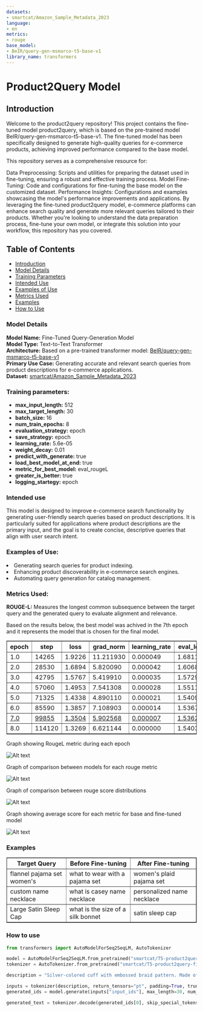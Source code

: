 ```yaml
---
datasets:
- smartcat/Amazon_Sample_Metadata_2023
language:
- en
metrics:
- rouge
base_model:
- BeIR/query-gen-msmarco-t5-base-v1
library_name: transformers
---
```

# Product2Query Model

## Introduction
Welcome to the product2query repository! This project contains the fine-tuned model product2query, which is based on the pre-trained model BeIR/query-gen-msmarco-t5-base-v1. The fine-tuned model has been specifically designed to generate high-quality queries for e-commerce products, achieving improved performance compared to the base model.

This repository serves as a comprehensive resource for:

Data Preprocessing: Scripts and utilities for preparing the dataset used in fine-tuning, ensuring a robust and effective training process.
Model Fine-Tuning: Code and configurations for fine-tuning the base model on the customized dataset.
Performance Insights: Configurations and examples showcasing the model's performance improvements and applications.
By leveraging the fine-tuned product2query model, e-commerce platforms can enhance search quality and generate more relevant queries tailored to their products. Whether you're looking to understand the data preparation process, fine-tune your own model, or integrate this solution into your workflow, this repository has you covered.

## Table of Contents
- [Introduction](#introduction)
- [Model Details](#model-details)
- [Training Parameters](#training-parameters)
- [Intended Use](#intended-use)
- [Examples of Use](#examples-of-use)
- [Metrics Used](#metrics-used)
- [Examples](#examples)
- [How to Use](#how-to-use)

### Model Details

<strong>Model Name:</strong> Fine-Tuned Query-Generation Model <br>
<strong>Model Type:</strong> Text-to-Text Transformer <br>
<strong>Architecture:</strong> Based on a pre-trained transformer model: [BeIR/query-gen-msmarco-t5-base-v1](https://huggingface.co/BeIR/query-gen-msmarco-t5-base-v1) <br>
<strong>Primary Use Case:</strong> Generating accurate and relevant search queries from product descriptions for e-commerce applications.<br>
<strong>Dataset:</strong> [smartcat/Amazon_Sample_Metadata_2023](https://huggingface.co/datasets/smartcat/Amazon_Sample_Metadata_2023)<br>

### Training parameters:
<ul>
    <li><strong>max_input_length:</strong> 512</li>
    <li><strong>max_target_length:</strong> 30</li>
    <li><strong>batch_size:</strong> 16</li>
    <li><strong>num_train_epochs:</strong> 8</li>
    <li><strong>evaluation_strategy:</strong> epoch</li>
    <li><strong>save_strategy:</strong> epoch</li>
    <li><strong>learning_rate:</strong> 5.6e-05</li>
    <li><strong>weight_decay:</strong> 0.01 </li>
    <li><strong>predict_with_generate:</strong> true</li>
    <li><strong>load_best_model_at_end:</strong> true</li>
    <li><strong>metric_for_best_model:</strong> eval_rougeL</li>
    <li><strong>greater_is_better:</strong> true</li>
    <li><strong>logging_startegy:</strong> epoch</li>
</ul>

### Intended use
This model is designed to improve e-commerce search functionality by generating user-friendly search queries based on product descriptions. It is particularly suited for applications where product descriptions are the primary input, and the goal is to create concise, descriptive queries that align with user search intent.
### Examples of Use:
<li>Generating search queries for product indexing.</li>
<li>Enhancing product discoverability in e-commerce search engines.</li>
<li>Automating query generation for catalog management.</li>

### Metrics Used:
<strong>ROUGE-L:</strong> Measures the longest common subsequence between the target query and the generated query to evaluate alignment and relevance.

Based on the results below, the best model was achived in the 7th epoch and it represents the model that is chosen for the final model.


<table border="1" class="dataframe">
  <thead>
    <tr style="text-align: center;">
      <th>epoch</th>
      <th>step</th>
      <th>loss</th>
      <th>grad_norm</th>
      <th>learning_rate</th>
      <th>eval_loss</th>
      <th>eval_rouge1</th>
      <th>eval_rouge2</th>
      <th>eval_rougeL</th>
      <th>eval_rougeLsum</th>
      <th>eval_runtime</th>
      <th>eval_samples_per_second</th>
      <th>eval_steps_per_second</th>
    </tr>
  </thead>
  <tbody>
    <tr>
      <td>1.0</td>
      <td>14265</td>
      <td>1.9226</td>
      <td>11.211930</td>
      <td>0.000049</td>
      <td>1.681115</td>
      <td>56.6365</td>
      <td>34.2513</td>
      <td>56.1039</td>
      <td>56.0981</td>
      <td>712.4442</td>
      <td>35.594</td>
      <td>2.225</td>
    </tr>
    <tr>
      <td>2.0</td>
      <td>28530</td>
      <td>1.6894</td>
      <td>5.820090</td>
      <td>0.000042</td>
      <td>1.606815</td>
      <td>57.6006</td>
      <td>35.2668</td>
      <td>57.0582</td>
      <td>57.0577</td>
      <td>725.4298</td>
      <td>34.957</td>
      <td>2.185</td>
    </tr>
    <tr>
      <td>3.0</td>
      <td>42795</td>
      <td>1.5767</td>
      <td>5.419910</td>
      <td>0.000035</td>
      <td>1.572992</td>
      <td>58.1900</td>
      <td>36.0225</td>
      <td>57.6002</td>
      <td>57.6122</td>
      <td>729.0902</td>
      <td>34.782</td>
      <td>2.174</td>
    </tr>
    <tr>
      <td>4.0</td>
      <td>57060</td>
      <td>1.4953</td>
      <td>7.541308</td>
      <td>0.000028</td>
      <td>1.551169</td>
      <td>58.6074</td>
      <td>36.3093</td>
      <td>58.0192</td>
      <td>58.0383</td>
      <td>724.4636</td>
      <td>35.004</td>
      <td>2.188</td>
    </tr>
    <tr>
      <td>5.0</td>
      <td>71325</td>
      <td>1.4338</td>
      <td>4.890110</td>
      <td>0.000021</td>
      <td>1.540994</td>
      <td>58.5639</td>
      <td>36.4092</td>
      <td>57.9490</td>
      <td>57.9669</td>
      <td>726.4090</td>
      <td>34.910</td>
      <td>2.182</td>
    </tr>
    <tr>
      <td>6.0</td>
      <td>85590</td>
      <td>1.3857</td>
      <td>7.108903</td>
      <td>0.000014</td>
      <td>1.536733</td>
      <td>58.6788</td>
      <td>36.4511</td>
      <td>58.0754</td>
      <td>58.0852</td>
      <td>725.5978</td>
      <td>34.949</td>
      <td>2.184</td>
    </tr>
    <tr style="text-decoration: underline;">
      <td>7.0</td>
      <td>99855</td>
      <td>1.3504</td>
      <td>5.902568</td>
      <td>0.000007</td>
      <td>1.536227</td>
      <td>58.8399</td>
      <td>36.6104</td>
      <td>58.2366</td>
      <td>58.2533</td>
      <td>722.5710</td>
      <td>35.096</td>
      <td>2.194</td>
    </tr>
    <tr>
      <td>8.0</td>
      <td>114120</td>
      <td>1.3269</td>
      <td>6.621144</td>
      <td>0.000000</td>
      <td>1.540336</td>
      <td>58.8344</td>
      <td>36.5932</td>
      <td>58.2187</td>
      <td>58.2316</td>
      <td>723.1026</td>
      <td>35.070</td>
      <td>2.192</td>
    </tr>
  </tbody>
</table>

Graph showing RougeL metric during each epoch

![Alt text](https://github.com/smartcat-labs/product2query/blob/main/images/rougeL.png?raw=true)


Graph of comparison between models for each rouge metric

![Alt text](https://github.com/smartcat-labs/product2query/blob/main/images/output.png?raw=true)

Graph of comparison between rouge score distributions

![Alt text](https://github.com/smartcat-labs/product2query/blob/main/images/output2.png?raw=true)

Graph showing average score for each metric for base and fine-tuned model

![Alt text](https://github.com/smartcat-labs/product2query/blob/main/images/avg_score.png?raw=true)

### Examples

<table border="1" text-align: center>
  <thead>
    <tr>
      <th>Target Query</th>
      <th>Before Fine-tuning</th>
      <th>After Fine-tuning</th>
    </tr>
  </thead>
  <tbody>
    <tr>
      <td>flannel pajama set women's</td>
      <td>what to wear with a pajama set</td>
      <td>women's plaid pajama set</td>
    </tr>
    <tr>
      <td>custom name necklace</td>
      <td>what is casey name necklace</td>
      <td>personalized name necklace</td>
    </tr>
    <tr>
      <td>Large Satin Sleep Cap</td>
      <td>what is the size of a silk bonnet</td>
      <td>satin sleep cap</td>
    </tr>
  </tbody>
</table>


### How to use
```python
from transformers import AutoModelForSeq2SeqLM, AutoTokenizer

model = AutoModelForSeq2SeqLM.from_pretrained("smartcat/T5-product2query-finetune-v1")
tokenizer = AutoTokenizer.from_pretrained("smartcat/T5-product2query-finetune-v1")

description = "Silver-colored cuff with embossed braid pattern. Made of brass, flexible to fit wrist."

inputs = tokenizer(description, return_tensors="pt", padding=True, truncation=True)
generated_ids = model.generate(inputs["input_ids"], max_length=30, num_beams=4, early_stopping=True)

generated_text = tokenizer.decode(generated_ids[0], skip_special_tokens=True) 
```

